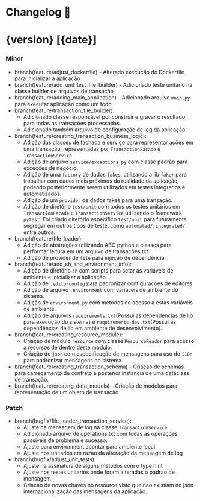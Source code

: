 # Changelog :newspaper:

# {version} [{date}]

### Minor
   - branch(feature/adjust_dockerfile) - Alterado execução do Dockerfile para inicializar a aplicação
   - branch(feature/add_unit_test_file_builder) - Adicionado teste unitario na classe builder de arquivos de transação
   - branch(feature/adding_main_application) - Adicionado arquivo `main.py` para executar aplicação como um todo.
   - branch(feature/transaction_file_builder):
        - Adicionado classe responsável por construir e gravar o resultado para todas as transações processadas.
        - Adicionado também arquivo de configuração de log da aplicação.
   - branch(feature/creating_transaction_business_logic):
        - Adição das classes de fachada e serviço para representar ações em uma transação, representadas por `TransactionFacade` e `TransactionService`
        - Adição de arquivo `service/exceptions.py` com classe padrão para exceções de negócio.
        - Adição de uma `factory` de dados `fakes`, utilizando a lib `faker` para trabalhar com dados mais próximos da realidade da aplicação, podendo posteriormente serem utilizados em testes integrados e automatizados.
        - Adição de um `provider` de dados fakes para uma transação.
        - Adição de diretório `test/unit` com todos os testes unitários em `TransactionFacade` e `TransactionService` utilizando o framework `pytest`. Foi criado diretório específico `test/unit` para futuramente segregar em outros tipos de teste, como `automated/`, `integrated/` entre outros.
   - branch(feature/file_loader):
        - Adição de abstrações utilizando ABC python e classes para performar leitura em um arquivo de transações txt.
        - Adição de provider de `file` para injeção de dependência 
   - branch(feature/add_sh_and_environment_info):
        - Adição de diretório `sh` com scripts para setar as variáveis de ambiente e inicializar a aplicação.
        - Adição de `.editorconfig` para padronizar configurações de editores
        - Adição de arquivo `.environment` com variáveis de ambiente do sistema.
        - Adição de `environment.py` com métodos de acesso a estas variáveis de ambiente.
        - Adição de arquivos `requirements.txt`(Possui as dependências de lib para execução do sistema) e `requirements-dev.txt`(Possui as dependências de lib em ambiente de desenvolvimento).  
   - branch(feature/creating_resource_module):
        - Criação de módulo `resource` com classe `ResourceReader` para acesso a recursos de dentro deste módulo.
        - Criação de `json` com especificação de mensagens para uso do `i18n` para padronizar mensagens no sistema.
   - branch(feature/creating_transaction_schema) - Criação de schemas para carregamento de contrato e posterior instancia de uma dataclass de transação. 
   - branch(feature/creating_data_models) - Criação de modelos para representação de um objeto de transação.

### Patch
   - branch(bugfix/file_loader_transaction_service):
        - Ajuste na mensagem de log na classe `TransactionService`
        - Adicionado arquivo de operations.txt com todas as operações passiveis de problema e sucesso.
        - Ajuste para environment apontar para ambiente local
        - Ajuste nos unitarios em razao da alteração da mensagem de log
   - branch(bugfix/adjust_unit_tests):
        - Ajuste na assinatura de alguns métodos com o type hint
        - Ajuste nos testes unitarios onde foram alteradas o padrao de mensagem
        - Criacao de novas chaves no resource visto que nao existiam no json internacionalização das mensagens da aplicação.
